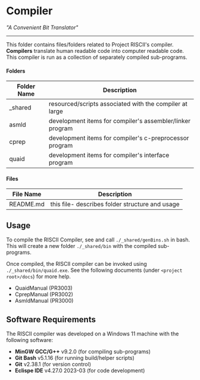 # Compiler
*"A Convenient Bit Translator"*

---

This folder contains files/folders related to Project RISCII's compiler. **Compilers** translate human readable code into computer readable code. This compiler is run as a collection of separately compiled sub-programs.

#### Folders

|Folder Name|Description                                                   |
|-----------|--------------------------------------------------------------|
|\_shared   |resourced/scripts associated with the compiler at large       |
|asmld      |development items for compiler's assembler/linker program     |
|cprep      |development items for compiler's c-preprocessor program       |
|quaid      |development items for compiler's interface program            |

#### Files

|File   Name|Description                                                   |
|-----------|--------------------------------------------------------------|
|README.md  |this file- describes folder structure and usage               |

## Usage

To compile the RISCII Compiler, see and call `./_shared/genBins.sh` in bash. This will create a new folder `./_shared/bin` with the compiled sub-programs.

Once compiled, the RISCII compiler can be invoked using `./_shared/bin/quaid.exe`. See the following documents (under `<project root>/docs`) for more help.

- QuaidManual (PR3003)
- CprepManual (PR3002)
- AsmldManual (PR3000)

## Software Requirements

The RISCII compiler was developed on a Windows 11 machine with the following software:

- **MinGW GCC/G++** v9.2.0 (for compiling sub-programs)
- **Git Bash** v5.1.16 (for running build/helper scripts)
- **Git** v2.38.1 (for version control)
- **Eclispe IDE** v4.27.0 2023-03 (for code development)
